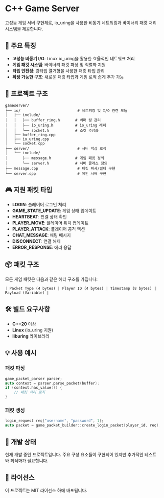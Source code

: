 # C++ Game Server

고성능 게임 서버 구현체로, io_uring을 사용한 비동기 네트워킹과 바이너리 패킷 처리 시스템을 제공합니다.

## 🚀 주요 특징

- **고성능 비동기 I/O**: Linux io_uring을 활용한 효율적인 네트워크 처리
- **게임 패킷 시스템**: 바이너리 패킷 파싱 및 직렬화 지원
- **타입 안전성**: 강타입 열거형을 사용한 패킷 타입 관리
- **확장 가능한 구조**: 새로운 패킷 타입과 게임 로직 쉽게 추가 가능

## 📁 프로젝트 구조

```
gameserver/
├── io/                          # 네트워킹 및 I/O 관련 모듈
│   ├── include/
│   │   ├── buffer_ring.h       # 버퍼 링 관리
│   │   ├── io_uring.h          # io_uring 래퍼
│   │   └── socket.h            # 소켓 추상화
│   ├── buffer_ring.cpp
│   ├── io_uring.cpp
│   └── socket.cpp
├── server/                      # 서버 핵심 로직
│   └── include/
│       ├── message.h           # 게임 패킷 정의
│       └── server.h            # 서버 클래스 정의
├── message.cpp                  # 패킷 파서/빌더 구현
└── server.cpp                   # 메인 서버 구현
```

## 🎮 지원 패킷 타입

- **LOGIN**: 플레이어 로그인 처리
- **GAME_STATE_UPDATE**: 게임 상태 업데이트
- **HEARTBEAT**: 연결 상태 확인
- **PLAYER_MOVE**: 플레이어 위치 업데이트
- **PLAYER_ATTACK**: 플레이어 공격 액션
- **CHAT_MESSAGE**: 채팅 메시지
- **DISCONNECT**: 연결 해제
- **ERROR_RESPONSE**: 에러 응답

## 📦 패킷 구조

모든 게임 패킷은 다음과 같은 헤더 구조를 가집니다:

```
| Packet Type (4 bytes) | Player ID (4 bytes) | Timestamp (8 bytes) | Payload (Variable) |
```

## 🛠️ 빌드 요구사항

- **C++20** 이상
- **Linux** (io_uring 지원)
- **liburing** 라이브러리

## 💡 사용 예시

### 패킷 파싱
```cpp
game_packet_parser parser;
auto context = parser.parse_packet(buffer);
if (context.has_value()) {
    // 패킷 처리 로직
}
```

### 패킷 생성
```cpp
login_request req{"username", "password", 1};
auto packet = game_packet_builder::create_login_packet(player_id, req);
```

## 🔧 개발 상태

현재 개발 중인 프로젝트입니다. 주요 구성 요소들이 구현되어 있지만 추가적인 테스트와 최적화가 필요합니다.

## 📄 라이선스

이 프로젝트는 MIT 라이선스 하에 배포됩니다. 